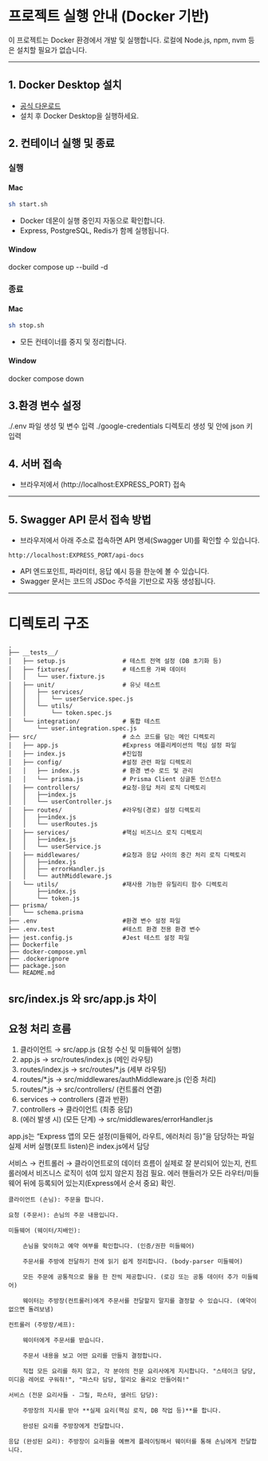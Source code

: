 # 프로젝트 실행 안내 (Docker 기반)

이 프로젝트는 Docker 환경에서 개발 및 실행합니다. 로컬에 Node.js, npm, nvm 등은 설치할 필요가 없습니다.

---

## 1. Docker Desktop 설치
- [공식 다운로드](https://www.docker.com/products/docker-desktop/)
- 설치 후 Docker Desktop을 실행하세요.

## 2. 컨테이너 실행 및 종료

### 실행

#### Mac
```bash
sh start.sh
```
- Docker 데몬이 실행 중인지 자동으로 확인합니다.
- Express, PostgreSQL, Redis가 함께 실행됩니다.

#### Window

docker compose up --build -d

### 종료

#### Mac
```bash
sh stop.sh
```
- 모든 컨테이너를 중지 및 정리합니다.

#### Window

docker compose down

## 3.환경 변수 설정
./.env 파일 생성 및 변수 입력
./google-credentials 디렉토리 생성 및 안에 json 키 입력

## 4. 서버 접속
- 브라우저에서 (http://localhost:EXPRESS_PORT) 접속

---

## 5. Swagger API 문서 접속 방법
- 브라우저에서 아래 주소로 접속하면 API 명세(Swagger UI)를 확인할 수 있습니다.

```
http://localhost:EXPRESS_PORT/api-docs
```

- API 엔드포인트, 파라미터, 응답 예시 등을 한눈에 볼 수 있습니다.
- Swagger 문서는 코드의 JSDoc 주석을 기반으로 자동 생성됩니다.

---

# 디렉토리 구조
```text
.
├── __tests__/
│   ├── setup.js                # 테스트 전역 설정 (DB 초기화 등)
│   ├── fixtures/               # 테스트용 가짜 데이터
│   │   └── user.fixture.js
│   ├── unit/                   # 유닛 테스트
│   │   ├── services/
│   │   │   └── userService.spec.js
│   │   └── utils/
│   │       └── token.spec.js
│   └── integration/            # 통합 테스트
│       └── user.integration.spec.js
├── src/                        # 소스 코드를 담는 메인 디렉토리
│   ├── app.js                  #Express 애플리케이션의 핵심 설정 파일
│   ├── index.js                #진입점
│   ├── config/                 #설정 관련 파일 디렉토리
│   │   ├── index.js            # 환경 변수 로드 및 관리
│   │   └── prisma.js           # Prisma Client 싱글톤 인스턴스
│   ├── controllers/            #요청-응답 처리 로직 디렉토리
│   │   ├──index.js
│   │   └── userController.js
│   ├── routes/                 #라우팅(경로) 설정 디렉토리
│   │   ├──index.js
│   │   └── userRoutes.js
│   ├── services/               #핵심 비즈니스 로직 디렉토리
│   │   ├──index.js
│   │   └── userService.js
│   ├── middlewares/            #요청과 응답 사이의 중간 처리 로직 디렉토리
│   │   ├──index.js
│   │   ├── errorHandler.js
│   │   └── authMiddleware.js
│   └── utils/                  #재사용 가능한 유틸리티 함수 디렉토리
│       ├──index.js
│       └── token.js
├── prisma/
│   └── schema.prisma
├── .env                        #환경 변수 설정 파일
├── .env.test                   #테스트 환경 전용 환경 변수
├── jest.config.js              #Jest 테스트 설정 파일
├── Dockerfile
├── docker-compose.yml
├── .dockerignore
├── package.json
└── README.md
```

## src/index.js 와 src/app.js 차이

## 요청 처리 흐름
1. 클라이언트 → src/app.js (요청 수신 및 미들웨어 실행)
2. app.js → src/routes/index.js (메인 라우팅)
3. routes/index.js → src/routes/*.js (세부 라우팅)
4. routes/*.js → src/middlewares/authMiddleware.js (인증 처리)
5. routes/*.js → src/controllers/ (컨트롤러 연결)
6. services → controllers (결과 반환)
7. controllers → 클라이언트 (최종 응답)
8. (에러 발생 시) (모든 단계) → src/middlewares/errorHandler.js

app.js는 “Express 앱의 모든 설정(미들웨어, 라우트, 에러처리 등)”을 담당하는 파일
실제 서버 실행(포트 listen)은 index.js에서 담당

서비스 → 컨트롤러 → 클라이언트로의 데이터 흐름이 실제로 잘 분리되어 있는지, 컨트롤러에서 비즈니스 로직이 섞여 있지 않은지 점검 필요.
에러 핸들러가 모든 라우터/미들웨어 뒤에 등록되어 있는지(Express에서 순서 중요) 확인.

    클라이언트 (손님): 주문을 합니다.

    요청 (주문서): 손님의 주문 내용입니다.

    미들웨어 (웨이터/지배인):

        손님을 맞이하고 예약 여부를 확인합니다. (인증/권한 미들웨어)

        주문서를 주방에 전달하기 전에 읽기 쉽게 정리합니다. (body-parser 미들웨어)

        모든 주문에 공통적으로 물을 한 잔씩 제공합니다. (로깅 또는 공통 데이터 추가 미들웨어)

        웨이터는 주방장(컨트롤러)에게 주문서를 전달할지 말지를 결정할 수 있습니다. (예약이 없으면 돌려보냄)

    컨트롤러 (주방장/셰프):

        웨이터에게 주문서를 받습니다.

        주문서 내용을 보고 어떤 요리를 만들지 결정합니다.

        직접 모든 요리를 하지 않고, 각 분야의 전문 요리사에게 지시합니다. "스테이크 담당, 미디움 레어로 구워줘!", "파스타 담당, 알리오 올리오 만들어줘!"

    서비스 (전문 요리사들 - 그릴, 파스타, 샐러드 담당):

        주방장의 지시를 받아 **실제 요리(핵심 로직, DB 작업 등)**를 합니다.

        완성된 요리를 주방장에게 전달합니다.

    응답 (완성된 요리): 주방장이 요리들을 예쁘게 플레이팅해서 웨이터를 통해 손님에게 전달합니다.

